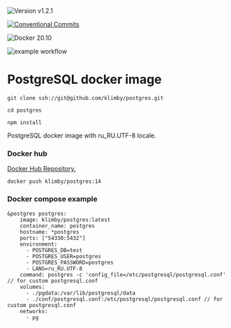 ![Version v1.2.1](https://img.shields.io/badge/version-v1.2.1-blue.svg?style=plastic "Version v1.2.1")

[![Conventional Commits](https://img.shields.io/badge/Conventional%20Commits-1.0.0-yellow.svg)](https://conventionalcommits.org)

![Docker 20.10](https://img.shields.io/badge/Docker-20.10-blue.svg?style=plastic "Docker 20.10")

![example workflow](https://github.com/klimby/postgres/actions/workflows/docker-image.yml/badge.svg)


# PostgreSQL docker image

```
git clone ssh://git@github.com/klimby/postgres.git

cd postgres

npm install
```

PostgreSQL docker image with ru_RU.UTF-8 locale.


### Docker hub

[Docker Hub Repository.](https://hub.docker.com/repository/docker/klimby/postgres/general)

```
docker push klimby/postgres:14
```

### Docker compose example

```
&postgres postgres:
    image: klimby/postgres:latest
    container_name: postgres
    hostname: *postgres
    ports: ["54330:5432"]
    environment:
      - POSTGRES_DB=test
      - POSTGRES_USER=postgres
      - POSTGRES_PASSWORD=postgres
      - LANG=ru_RU.UTF-8
    command: postgres -c 'config_file=/etc/postgresql/postgresql.conf' // for custom postgresql.conf
    volumes:
      - ./pgdata:/var/lib/postgresql/data
      - ./conf/postgresql.conf:/etc/postgresql/postgresql.conf // for custom postgresql.conf
    networks:
      - pg

```
